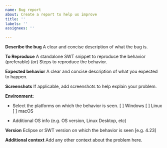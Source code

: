 ```yaml
---
name: Bug report
about: Create a report to help us improve
title: ''
labels: ''
assignees: ''

---
```


**Describe the bug**
A clear and concise description of what the bug is.

**To Reproduce**
A standalone SWT snippet to reproduce the behavior (preferable)
(or) 
Steps to reproduce the behavior.

**Expected behavior**
A clear and concise description of what you expected to happen.

**Screenshots**
If applicable, add screenshots to help explain your problem.

**Environment:**
- Select the platforms on which the behavior is seen.
[ ] Windows
[ ] Linux
[ ] macOS
 
 - Additional OS info (e.g. OS version, Linux Desktop, etc)
 
**Version**
 Eclipse or SWT version on which the behavior is seen [e.g. 4.23]

**Additional context**
Add any other context about the problem here.
